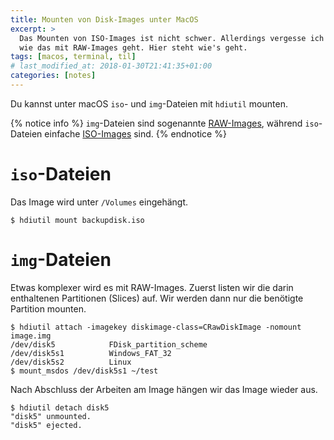 ```yaml
---
title: Mounten von Disk-Images unter MacOS
excerpt: >
  Das Mounten von ISO-Images ist nicht schwer. Allerdings vergesse ich ständig
  wie das mit RAW-Images geht. Hier steht wie's geht.
tags: [macos, terminal, til]
# last_modified_at: 2018-01-30T21:41:35+01:00
categories: [notes]
---
```


Du kannst unter macOS `iso`- und `img`-Dateien mit `hdiutil` mounten.

{% notice info %}
`img`-Dateien sind sogenannte [RAW-Images](https://en.wikipedia.org/wiki/IMG_(file_format)),
während `iso`-Dateien einfache [ISO-Images](https://en.wikipedia.org/wiki/ISO_image)
sind.
{% endnotice %}

# `iso`-Dateien

Das Image wird unter `/Volumes` eingehängt.

``` terminal
$ hdiutil mount backupdisk.iso
```

# `img`-Dateien

Etwas komplexer wird es mit RAW-Images. Zuerst listen wir die darin enthaltenen
Partitionen (Slices) auf. Wir werden dann nur die benötigte Partition mounten.

``` terminal
$ hdiutil attach -imagekey diskimage-class=CRawDiskImage -nomount image.img
/dev/disk5            FDisk_partition_scheme
/dev/disk5s1          Windows_FAT_32
/dev/disk5s2          Linux
$ mount_msdos /dev/disk5s1 ~/test
```

Nach Abschluss der Arbeiten am Image hängen wir das Image wieder aus.

``` terminal
$ hdiutil detach disk5
"disk5" unmounted.
"disk5" ejected.
```
